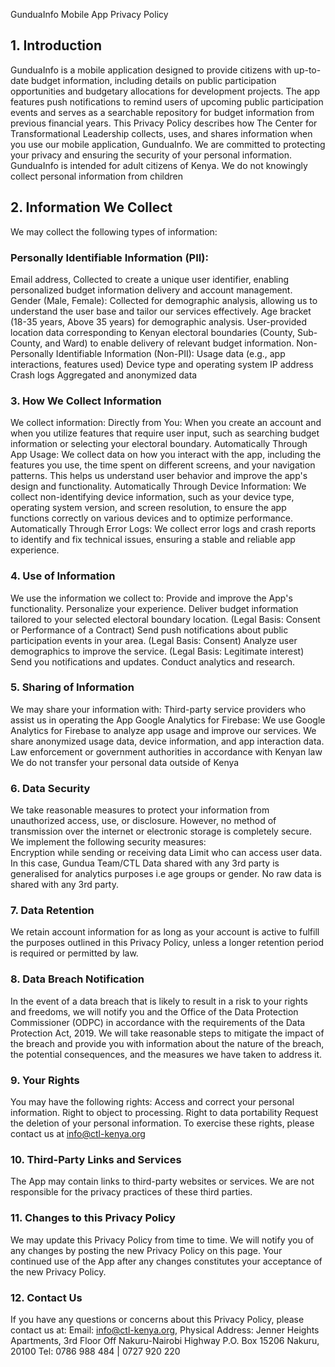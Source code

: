 GunduaInfo Mobile App Privacy Policy

## 1. Introduction
GunduaInfo is a mobile application designed to provide citizens with up-to-date budget information, including details on public participation opportunities and budgetary allocations for development projects. The app features push notifications to remind users of upcoming public participation events and serves as a searchable repository for budget information from previous financial years.
This Privacy Policy describes how The Center for Transformational Leadership collects, uses, and shares information when you use our mobile application, GunduaInfo. We are committed to protecting your privacy and ensuring the security of your personal information.
GunduaInfo is intended for adult citizens of Kenya. We do not knowingly collect personal information from children
## 2. Information We Collect  
We may collect the following types of information:
### Personally Identifiable Information (PII):
Email address, Collected to create a unique user identifier, enabling personalized budget information delivery and account management.
Gender (Male, Female): Collected for demographic analysis, allowing us to understand the user base and tailor our services effectively.
Age bracket (18-35 years, Above 35 years) for demographic analysis.
User-provided location data corresponding to Kenyan electoral boundaries (County, Sub-County, and Ward) to enable delivery of relevant budget information.
Non-Personally Identifiable Information (Non-PII):
Usage data (e.g., app interactions, features used)
Device type and operating system
IP address
Crash logs
Aggregated and anonymized data
### 3. How We Collect Information
We collect information:
Directly from You: When you create an account and when you utilize features that require user input, such as searching budget information or selecting your electoral boundary. 
Automatically Through App Usage: We collect data on how you interact with the app, including the features you use, the time spent on different screens, and your navigation patterns. This helps us understand user behavior and improve the app's design and functionality.
Automatically Through Device Information: We collect non-identifying device information, such as your device type, operating system version, and screen resolution, to ensure the app functions correctly on various devices and to optimize performance. 
Automatically Through Error Logs: We collect error logs and crash reports to identify and fix technical issues, ensuring a stable and reliable app experience.
### 4. Use of Information
We use the information we collect to:
Provide and improve the App's functionality.
Personalize your experience.
Deliver budget information tailored to your selected electoral boundary location. (Legal Basis: Consent or Performance of a Contract)
Send push notifications about public participation events in your area. (Legal Basis: Consent)
Analyze user demographics to improve the service. (Legal Basis: Legitimate interest)
Send you notifications and updates.
Conduct analytics and research.
### 5. Sharing of Information
We may share your information with:
Third-party service providers who assist us in operating the App
Google Analytics for Firebase: We use Google Analytics for Firebase to analyze app usage and improve our services. We share anonymized usage data, device information, and app interaction data.
Law enforcement or government authorities in accordance with Kenyan law
We do not transfer your personal data outside of Kenya
### 6. Data Security
We take reasonable measures to protect your information from unauthorized access, use, or disclosure. However, no method of transmission over the internet or electronic storage is completely secure. We implement the following security measures:  
Encryption while sending or receiving data
Limit who can access user data. In this case, Gundua Team/CTL
Data shared with any 3rd party is generalised for analytics purposes i.e age groups or gender.
No raw data is shared with any 3rd party.
### 7. Data Retention
We retain account information for as long as your account is active to fulfill the purposes outlined in this Privacy Policy, unless a longer retention period is required or permitted by law.  
### 8. Data Breach Notification 
In the event of a data breach that is likely to result in a risk to your rights and freedoms, we will notify you and the Office of the Data Protection Commissioner (ODPC) in accordance with the requirements of the Data Protection Act, 2019. We will take reasonable steps to mitigate the impact of the breach and provide you with information about the nature of the breach, the potential consequences, and the measures we have taken to address it.
### 9. Your Rights  
You may have the following rights:
Access and correct your personal information.
Right to object to processing. 
Right to data portability
Request the deletion of your personal information.
To exercise these rights, please contact us at info@ctl-kenya.org
### 10. Third-Party Links and Services
The App may contain links to third-party websites or services. We are not responsible for the privacy practices of these third parties.  
### 11. Changes to this Privacy Policy
We may update this Privacy Policy from time to time. We will notify you of any changes by posting the new Privacy Policy on this page. Your continued use of the App after any changes constitutes your acceptance of the new Privacy Policy.  
### 12. Contact Us
If you have any questions or concerns about this Privacy Policy, please contact us at:
Email: info@ctl-kenya.org,
Physical Address: 
Jenner Heights Apartments, 3rd Floor
Off Nakuru-Nairobi Highway
P.O. Box 15206 Nakuru, 20100
Tel: 0786 988 484 | 0727 920 220

